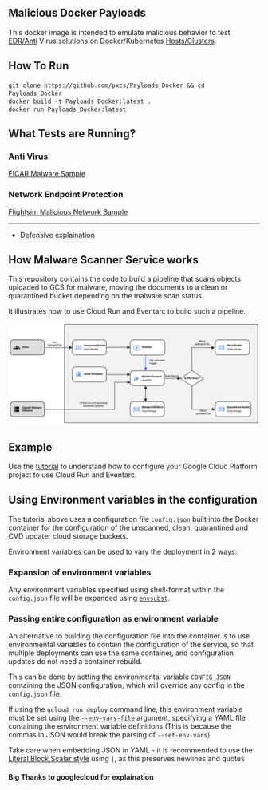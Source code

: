 ## Malicious Docker Payloads

This docker image is intended to emulate malicious behavior to test [EDR/Anti](https://www.wicar.org/test-malware.html) Virus solutions on Docker/Kubernetes [Hosts/Clusters](https://www.wicar.org/test-malware.html).

## How To Run
```
git clone https://github.com/pxcs/Payloads_Docker && cd Payloads_Docker
docker build -t Payloads_Docker:latest .
docker run Payloads_Docker:latest
```

## What Tests are Running?

### Anti Virus
[EICAR Malware Sample](https://www.wicar.org/test-malware.html)

### Network Endpoint Protection
[Flightsim Malicious Network Sample](https://github.com/alphasoc/flightsim)
<hr>

- Defensive explaination
## How Malware Scanner Service works

This repository contains the code to build a pipeline that scans objects
uploaded to GCS for malware, moving the documents to a clean or quarantined
bucket depending on the malware scan status.

It illustrates how to use Cloud Run and Eventarc to build such a pipeline.

![Architecture diagram](architecture.svg)

## Example

Use the
[tutorial](https://cloud.google.com/solutions/automating-malware-scanning-for-documents-uploaded-to-cloud-storage)
to understand how to configure your Google Cloud Platform project to use Cloud
Run and Eventarc.

## Using Environment variables in the configuration

The tutorial above uses a configuration file `config.json` built into the Docker
container for the configuration of the unscanned, clean, quarantined and CVD
updater cloud storage buckets.

Environment variables can be used to vary the deployment in 2 ways:

### Expansion of environment variables

Any environment variables specified using shell-format within the `config.json`
file will be expanded using
[`envsubst`](https://manpages.debian.org/bookworm/gettext-base/envsubst.1.en.html).

### Passing entire configuration as environment variable

An alternative to building the configuration file into the container is to use
environmental variables to contain the configuration of the service, so that
multiple deployments can use the same container, and configuration updates do
not need a container rebuild.

This can be done by setting the environmental variable `CONFIG_JSON` containing
the JSON configuration, which will override any config in the `config.json`
file.

If using the `gcloud run deploy` command line, this environment variable must be
set using the
[`--env-vars-file`](https://cloud.google.com/sdk/gcloud/reference/run/deploy#--env-vars-file)
argument, specifying a YAML file containing the environment variable definitions
(This is because the commas in JSON would break the parsing of `--set-env-vars`)

Take care when embedding JSON in YAML - it is recommended to use the
[Literal Block Scalar style](https://yaml-multiline.info/) using `|`, as this
preserves newlines and quotes

#### Big Thanks to googlecloud for explaination
